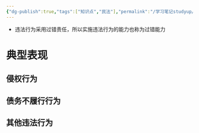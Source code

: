 ```yaml
---
{"dg-publish":true,"tags":["知识点","民法"],"permalink":"/学习笔记studyup/知识点cheese/违法行为/","dgPassFrontmatter":true,"created":"2024-07-14T18:52:34.595+08:00","updated":"2024-10-28T11:44:45.317+08:00"}
---
```


- 违法行为采用过错责任，所以实施违法行为的能力也称为过错能力
# 典型表现 
## 侵权行为
## 债务不履行行为
## 其他违法行为